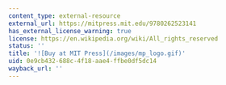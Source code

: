 ```yaml
---
content_type: external-resource
external_url: https://mitpress.mit.edu/9780262523141
has_external_license_warning: true
license: https://en.wikipedia.org/wiki/All_rights_reserved
status: ''
title: '![Buy at MIT Press](/images/mp_logo.gif)'
uid: 0e9cb432-688c-4f18-aae4-ffbe0df5dc14
wayback_url: ''
---
```

